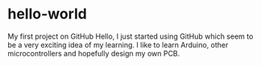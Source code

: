 # hello-world
My first project on GitHub
Hello, I just started using GitHub which seem to be a very exciting idea of my learning.
I like to learn Arduino, other microcontrollers and hopefully design my own PCB.
